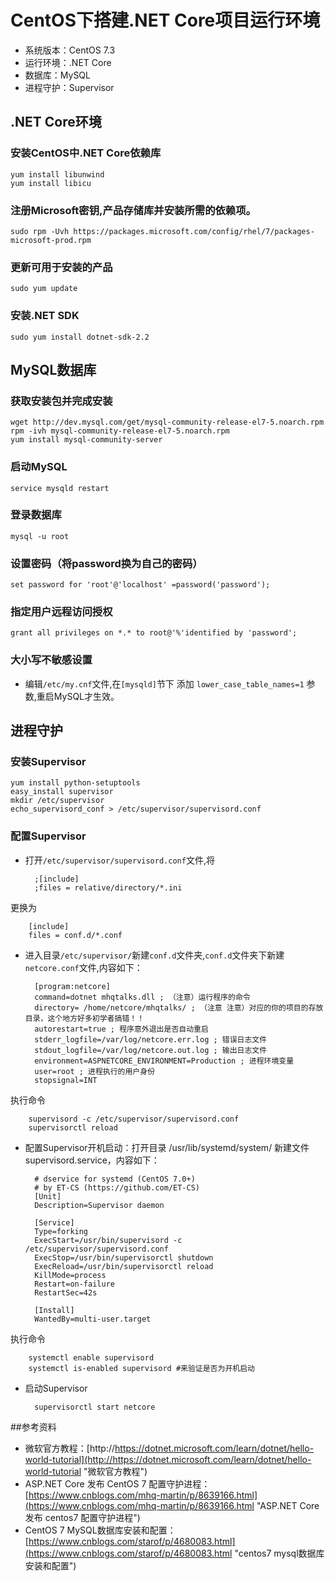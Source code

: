 
# **CentOS下搭建.NET Core项目运行环境** #

- 系统版本：CentOS 7.3
- 运行环境：.NET Core
- 数据库：MySQL
- 进程守护：Supervisor


## .NET Core环境
### 安装CentOS中.NET Core依赖库
	yum install libunwind
	yum install libicu 

### 注册Microsoft密钥,产品存储库并安装所需的依赖项。
	sudo rpm -Uvh https://packages.microsoft.com/config/rhel/7/packages-microsoft-prod.rpm

### 更新可用于安装的产品
	sudo yum update

### 安装.NET SDK
	sudo yum install dotnet-sdk-2.2


## MySQL数据库
### 获取安装包并完成安装
	wget http://dev.mysql.com/get/mysql-community-release-el7-5.noarch.rpm
	rpm -ivh mysql-community-release-el7-5.noarch.rpm
	yum install mysql-community-server

### 启动MySQL
	service mysqld restart

### 登录数据库
	mysql -u root

### 设置密码（将password换为自己的密码）
	set password for 'root'@'localhost' =password('password');

### 指定用户远程访问授权
	grant all privileges on *.* to root@'%'identified by 'password';

### 大小写不敏感设置
- 编辑```/etc/my.cnf```文件,在```[mysqld]```节下 添加 ```lower_case_table_names=1``` 参数,重启MySQL才生效。


## 进程守护
### 安装Supervisor
	yum install python-setuptools
	easy_install supervisor
	mkdir /etc/supervisor
	echo_supervisord_conf > /etc/supervisor/supervisord.conf
### 配置Supervisor
- 打开```/etc/supervisor/supervisord.conf```文件,将

		;[include]
		;files = relative/directory/*.ini
更换为

		[include]
		files = conf.d/*.conf

- 进入目录```/etc/supervisor/```新建```conf.d```文件夹,```conf.d```文件夹下新建 ```netcore.conf```文件,内容如下：

		[program:netcore]	
		command=dotnet mhqtalks.dll ; （注意）运行程序的命令	
		directory= /home/netcore/mhqtalks/ ; （注意 注意）对应的你的项目的存放目录，这个地方好多初学者搞错！！	
		autorestart=true ; 程序意外退出是否自动重启
		stderr_logfile=/var/log/netcore.err.log ; 错误日志文件
		stdout_logfile=/var/log/netcore.out.log ; 输出日志文件
		environment=ASPNETCORE_ENVIRONMENT=Production ; 进程环境变量
		user=root ; 进程执行的用户身份
		stopsignal=INT
执行命令

		supervisord -c /etc/supervisor/supervisord.conf 
		supervisorctl reload

- 配置Supervisor开机启动：打开目录 /usr/lib/systemd/system/ 新建文件 supervisord.service，内容如下：

		# dservice for systemd (CentOS 7.0+)
		# by ET-CS (https://github.com/ET-CS)
		[Unit]
		Description=Supervisor daemon

		[Service]
		Type=forking
		ExecStart=/usr/bin/supervisord -c /etc/supervisor/supervisord.conf
		ExecStop=/usr/bin/supervisorctl shutdown
		ExecReload=/usr/bin/supervisorctl reload
		KillMode=process
		Restart=on-failure
		RestartSec=42s
		
		[Install]
		WantedBy=multi-user.target
执行命令

		systemctl enable supervisord  
		systemctl is-enabled supervisord #来验证是否为开机启动

- 启动Supervisor

		supervisorctl start netcore


##参考资料
- 微软官方教程：[http://https://dotnet.microsoft.com/learn/dotnet/hello-world-tutorial](http://https://dotnet.microsoft.com/learn/dotnet/hello-world-tutorial "微软官方教程")
- ASP.NET Core 发布 CentOS 7 配置守护进程：[https://www.cnblogs.com/mhq-martin/p/8639166.html](https://www.cnblogs.com/mhq-martin/p/8639166.html "ASP.NET Core 发布 centos7 配置守护进程")
- CentOS 7 MySQL数据库安装和配置：[https://www.cnblogs.com/starof/p/4680083.html](https://www.cnblogs.com/starof/p/4680083.html "centos7 mysql数据库安装和配置")
